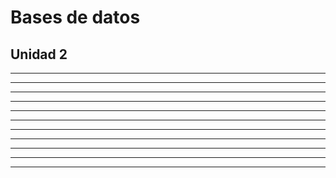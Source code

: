 <!-- .slide: data-state="layout-title"  -->

# Bases de datos

## Unidad 2
---

<!-- .slide: data-state="layout-background-image" data-background-image="images/GBD_T2_1_entidad_relacion_Page 1_T2.png" -->

---

<!-- .slide: data-state="layout-background-image" data-background-image="images/GBD_T2_1_entidad_relacion_Page 2_T2.png" -->

---
<!-- .slide: data-state="layout-background-image" data-background-image="images/GBD_T2_1_entidad_relacion_Page 3_T2.png" -->

---
<!-- .slide: data-state="layout-background-image" data-background-image="images/GBD_T2_1_entidad_relacion_Page 4_T2.png" -->

---
<!-- .slide: data-state="layout-background-image" data-background-image="images/GBD_T2_1_entidad_relacion_Page 5_T2.png" -->

---
<!-- .slide: data-state="layout-background-image" data-background-image="images/GBD_T2_1_entidad_relacion_Page 6_T2.png" -->

---

<!-- .slide: data-state="layout-background-image" data-background-image="images/GBD_T2_1_entidad_relacion_Page 7_T2.png" -->

---
<!-- .slide: data-state="layout-background-image" data-background-image="images/GBD_T2_1_entidad_relacion_Page 8_T2.png" -->

---
<!-- .slide: data-state="layout-background-image" data-background-image="images/GBD_T2_1_entidad_relacion_Page 9_T2.png" -->

---
<!-- .slide: data-state="layout-background-image" data-background-image="images/GBD_T2_1_entidad_relacion_Page 10_T2.png" -->

---
